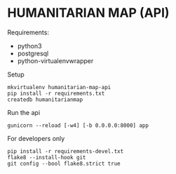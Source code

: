 HUMANITARIAN MAP (API)
======================

Requirements:
- python3
- postgresql
- python-virtualenvwrapper


Setup

```
mkvirtualenv humanitarian-map-api
pip install -r requirements.txt
createdb humanitarianmap
```

Run the api

```
gunicorn --reload [-w4] [-b 0.0.0.0:8000] app
```

For developers only

```
pip install -r requirements-devel.txt
flake8 --install-hook git
git config --bool flake8.strict true
```
